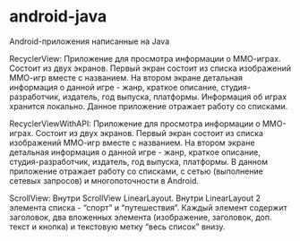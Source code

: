 # android-java
Android-приложения написанные на Java

RecyclerView:
Приложение для просмотра информации о ММО-играх. Состоит из двух экранов.
Первый экран состоит из списка изображений ММО-игр вместе с названием. 
На втором экране детальная информация о данной игре - жанр, краткое описание, студия-разработчик, издатель, год выпуска, платформы.
Информация об играх хранится локально. Данное приложение отражает работу со списками.

RecyclerViewWithAPI:
Приложение для просмотра информации о ММО-играх. Состоит из двух экранов.
Первый экран состоит из списка изображений ММО-игр вместе с названием. 
На втором экране детальная информация о данной игре - жанр, краткое описание, студия-разработчик, издатель, год выпуска, платформы.
В данном приложение отражает работу со списками, с сетью (выполнение сетевых запросов) и многопоточности в Android.

ScrollView:
Внутри ScrollView LinearLayout. 
Внутри LinearLayout 2 элемента списка - “спорт” и “путешествия”. Каждый элемент содержит заголовок, два вложенных элемента (изображение, заголовок, доп. текст и кнопка) и текстовую метку “весь список” внизу.

